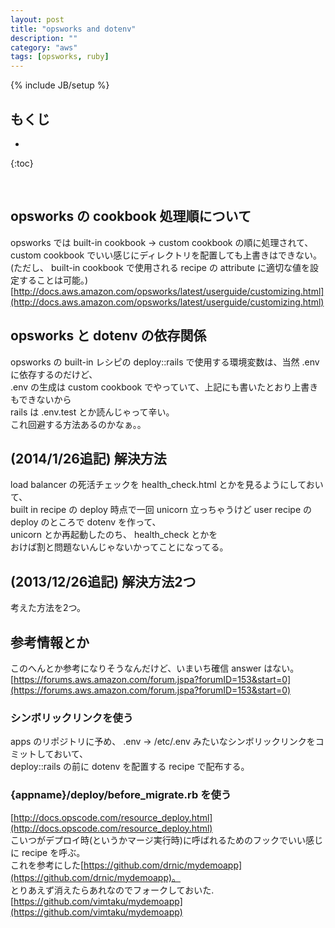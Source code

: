 ```yaml
---
layout: post
title: "opsworks and dotenv"
description: ""
category: "aws"
tags: [opsworks, ruby]
---
```

{% include JB/setup %}

## もくじ
* 
{:toc}

<br />

## opsworks の cookbook 処理順について
opsworks では built-in cookbook -> custom cookbook の順に処理されて、  
custom cookbook でいい感じにディレクトリを配置しても上書きはできない。  
(ただし、 built-in cookbook で使用される recipe の attribute に適切な値を設定することは可能。)  
[http://docs.aws.amazon.com/opsworks/latest/userguide/customizing.html](http://docs.aws.amazon.com/opsworks/latest/userguide/customizing.html)

## opsworks と dotenv の依存関係
opsworks の built-in レシピの deploy::rails で使用する環境変数は、当然 .env に依存するのだけど、  
.env の生成は custom cookbook でやっていて、上記にも書いたとおり上書きもできないから  
rails は .env.test とか読んじゃって辛い。  
これ回避する方法あるのかなぁ。。  

## (2014/1/26追記) 解決方法
load balancer の死活チェックを health_check.html とかを見るようにしておいて、  
built in recipe の deploy 時点で一回 unicorn 立っちゃうけど
user recipe の deploy のところで dotenv を作って、  
unicorn とか再起動したのち、 health_check とかを  
おけば割と問題ないんじゃないかってことになってる。  

## (2013/12/26追記) 解決方法2つ
考えた方法を2つ。  

## 参考情報とか
このへんとか参考になりそうなんだけど、いまいち確信 answer はない。  
[https://forums.aws.amazon.com/forum.jspa?forumID=153&start=0](https://forums.aws.amazon.com/forum.jspa?forumID=153&start=0)

### シンボリックリンクを使う
apps のリポジトリに予め、 .env -> /etc/.env みたいなシンボリックリンクをコミットしておいて、  
deploy::rails の前に dotenv を配置する recipe で配布する。  

### {appname}/deploy/before_migrate.rb を使う
[http://docs.opscode.com/resource_deploy.html](http://docs.opscode.com/resource_deploy.html)  
こいつがデプロイ時(というかマージ実行時)に呼ばれるためのフックでいい感じに recipe を呼ぶ。  
これを参考にした[https://github.com/drnic/mydemoapp](https://github.com/drnic/mydemoapp)。  
とりあえず消えたらあれなのでフォークしておいた.  
[https://github.com/vimtaku/mydemoapp](https://github.com/vimtaku/mydemoapp)  

